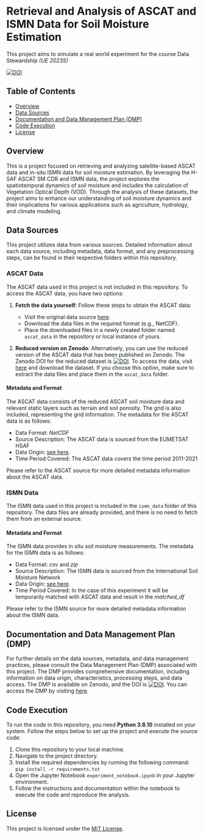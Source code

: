 # Retrieval and Analysis of ASCAT and ISMN Data for Soil Moisture Estimation
This project aims to simulate a real world experiment for the course Data Stewardship *(UE 2023S)*

[![DOI](https://zenodo.org/badge/640369755.svg)](https://zenodo.org/badge/latestdoi/640369755)

## Table of Contents

- [Overview](#overview)
- [Data Sources](#data-sources)
- [Documentation and Data Management Plan (DMP)](#documentation-and-data-management-plan-dmp)
- [Code Execution](#code-execution)
- [License](#license)

## Overview
This is a project focused on retrieving and analyzing satellite-based ASCAT data and in-situ ISMN data for soil moisture estimation. 
By leveraging the H-SAF ASCAT SM CDR and ISMN data, the project explores the spatiotemporal dynamics of soil moisture and includes the calculation of Vegetation Optical Depth (VOD). 
Through the analysis of these datasets, the project aims to enhance our understanding of soil moisture dynamics and their implications for various applications such as agriculture, hydrology, and climate modeling.

## Data Sources

This project utilizes data from various sources. Detailed information about each data source, including metadata, data format, and any preprocessing steps, can be found in their respective folders within this repository.

### ASCAT Data

The ASCAT data used in this project is not included in this repository. To access the ASCAT data, you have two options:

1. **Fetch the data yourself**: Follow these steps to obtain the ASCAT data:
   - Visit the original data source [here](https://hsaf.meteoam.it/).
   - Download the data files in the required format (e.g., NetCDF).
   - Place the downloaded files in a newly created folder named `ascat_data` in the repository or local instance of yours.

2. **Reduced version on Zenodo**: Alternatively, you can use the reduced version of the ASCAT data that has been published on Zenodo. 
The Zenodo DOI for the reduced dataset is [![DOI](https://zenodo.org/badge/DOI/10.5281/zenodo.7932988.svg)](https://doi.org/10.5281/zenodo.7932988). To access the data, visit [here](https://zenodo.org/record/7932988#.ZGAEhqVBxD8) and download the dataset. If you choose this option, make sure to extract the data files and place them in the `ascat_data` folder.

#### Metadata and Format

The ASCAT data consists of the reduced ASCAT soil moisture data and relevant static layers such as terrain and soil porosity. The grid is also included, representing the grid information.
The metadata for the ASCAT data is as follows:

- Data Format: *NetCDF*
- Source Description: The ASCAT data is sourced from the EUMETSAT HSAF
- Data Origin: [see here](https://hsaf.meteoam.it/Products/Detail?prod=H120).
- Time Period Covered: The ASCAT data covers the time period 2011-2021

Please refer to the ASCAT source for more detailed metadata information about the ASCAT data.

### ISMN Data

The ISMN data used in this project is included in the `ismn_data` folder of this repository. The data files are already provided, and there is no need to fetch them from an external source.

#### Metadata and Format

The ISMN data provides in situ soil moisture measurements. The metadata for the ISMN data is as follows:

- Data Format: *csv* and *zip*
- Source Description: The ISMN data is sourced from the International Soil Moisture Network
- Data Origin: [see here](https://ismn.earth/en/dataviewer/).
- Time Period Covered: In the case of this experiment it will be temporarily matched with ASCAT data and result in the *matched_df* 

Please refer to the ISMN source for more detailed metadata information about the ISMN data.

## Documentation and Data Management Plan (DMP)

For further details on the data sources, metadata, and data management practices, please consult the Data Management Plan (DMP) associated with this project. The DMP provides comprehensive documentation, including information on data origin, characteristics, processing steps, and data access. 
The DMP is available on Zenodo, and the DOI is [![DOI](https://zenodo.org/badge/DOI/10.5281/zenodo.7933523.svg)](https://doi.org/10.5281/zenodo.7933523). You can access the DMP by visiting [here](https://zenodo.org/record/7933523#.ZGAPQaVBxD8).


## Code Execution

To run the code in this repository, you need **Python 3.8.10** installed on your system. Follow the steps below to set up the project and execute the source code:

1. Clone this repository to your local machine.
2. Navigate to the project directory.
3. Install the required dependencies by running the following command:
  ``` pip install -r requirements.txt ```
4. Open the Jupyter Notebook `experiment_notebook.ipynb` in your Jupyter environment.
5. Follow the instructions and documentation within the notebook to execute the code and reproduce the analysis.

## License

This project is licensed under the [MIT License](https://opensource.org/licenses/MIT).


